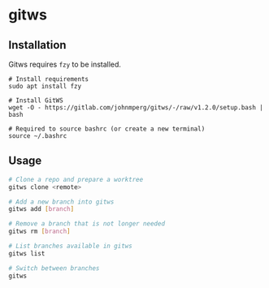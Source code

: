 # gitws

## Installation

Gitws requires `fzy` to be installed.

```
# Install requirements
sudo apt install fzy

# Install GitWS
wget -O - https://gitlab.com/johnmperg/gitws/-/raw/v1.2.0/setup.bash | bash

# Required to source bashrc (or create a new terminal)
source ~/.bashrc
```

## Usage

```bash
# Clone a repo and prepare a worktree
gitws clone <remote>

# Add a new branch into gitws
gitws add [branch]

# Remove a branch that is not longer needed
gitws rm [branch]

# List branches available in gitws
gitws list

# Switch between branches
gitws
```
